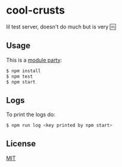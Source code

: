 # cool-crusts
lil test server, doesn't do much but is very :cool:

## Usage
This is a [module party](http://module.party/):
```sh
$ npm install
$ npm test
$ npm start
```

## Logs
To print the logs do:
```sh
$ npm run log <key printed by npm start>
```

## License
[MIT](https://tldrlegal.com/license/mit-license)
